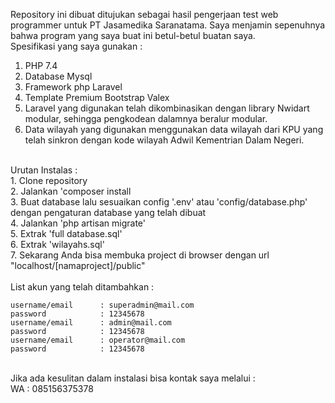 Repository ini dibuat ditujukan sebagai hasil pengerjaan test web programmer untuk  PT Jasamedika Saranatama.
Saya menjamin sepenuhnya bahwa program yang saya buat ini betul-betul buatan saya.
<br>
Spesifikasi yang saya gunakan : <br>
1. PHP  7.4
2. Database Mysql
3. Framework php Laravel
4. Template Premium Bootstrap Valex
5. Laravel yang digunakan telah dikombinasikan dengan library Nwidart modular, sehingga pengkodean dalamnya beralur modular.
6. Data wilayah yang digunakan menggunakan data wilayah dari KPU yang telah sinkron dengan kode wilayah Adwil Kementrian Dalam Negeri.

<br>
Urutan Instalas : <br>
1. Clone repository<br>
2. Jalankan 'composer install<br>
3. Buat database lalu sesuaikan config '.env' atau 'config/database.php' dengan pengaturan database yang telah dibuat<br>
4. Jalankan 'php artisan migrate'<br>
5. Extrak  'full database.sql' <br>
6. Extrak  'wilayahs.sql'<br>
7. Sekarang Anda bisa membuka project di browser dengan url "localhost/[namaproject]/public"
    <br>
    <br>
    List akun yang telah ditambahkan : 
    
    username/email      : superadmin@mail.com
    password            : 12345678
    username/email      : admin@mail.com
    password            : 12345678
    username/email      : operator@mail.com
    password            : 12345678

<br>
Jika ada kesulitan dalam instalasi bisa kontak saya melalui : <br>
WA : 085156375378

